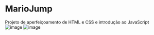 # MarioJump
Projeto de aperfeiçoamento de HTML e CSS e introdução ao JavaScript
![image](https://user-images.githubusercontent.com/86863914/173236865-8ade51b6-7832-4b26-9ff3-04121be92ee4.png)
![image](https://user-images.githubusercontent.com/86863914/173236883-276ce77c-9043-41fe-9c76-c09eddce3e7b.png)

